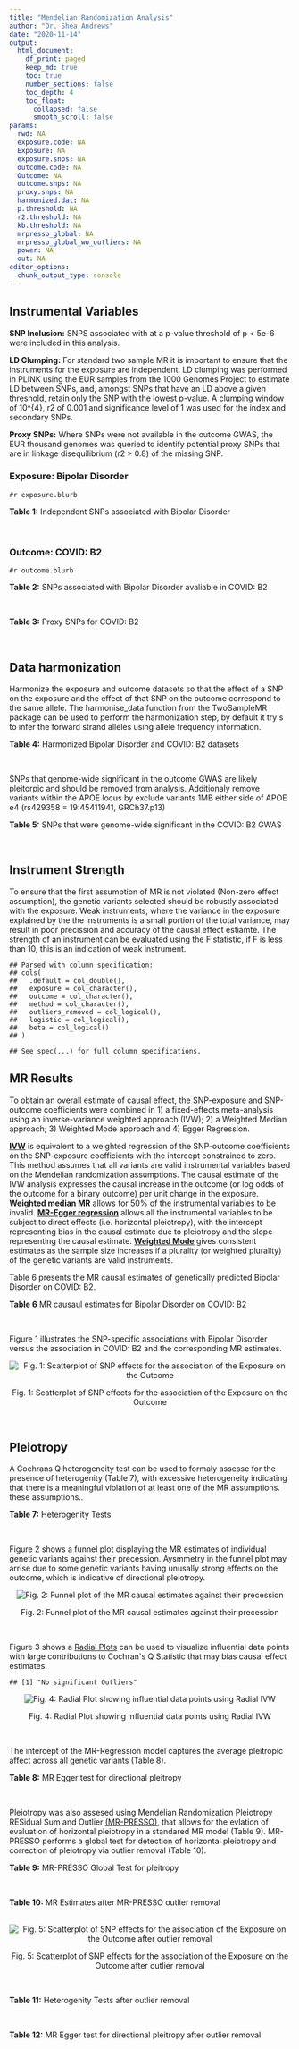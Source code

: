 ```yaml
---
title: "Mendelian Randomization Analysis"
author: "Dr. Shea Andrews"
date: "2020-11-14"
output:
  html_document:
    df_print: paged
    keep_md: true
    toc: true
    number_sections: false
    toc_depth: 4
    toc_float:
      collapsed: false
      smooth_scroll: false
params:
  rwd: NA
  exposure.code: NA
  Exposure: NA
  exposure.snps: NA
  outcome.code: NA
  Outcome: NA
  outcome.snps: NA
  proxy.snps: NA
  harmonized.dat: NA
  p.threshold: NA
  r2.threshold: NA
  kb.threshold: NA
  mrpresso_global: NA
  mrpresso_global_wo_outliers: NA
  power: NA
  out: NA
editor_options:
  chunk_output_type: console
---
```







## Instrumental Variables
**SNP Inclusion:** SNPS associated with at a p-value threshold of p < 5e-6 were included in this analysis.
<br>

**LD Clumping:** For standard two sample MR it is important to ensure that the instruments for the exposure are independent. LD clumping was performed in PLINK using the EUR samples from the 1000 Genomes Project to estimate LD between SNPs, and, amongst SNPs that have an LD above a given threshold, retain only the SNP with the lowest p-value. A clumping window of 10^{4}, r2 of 0.001 and significance level of 1 was used for the index and secondary SNPs.
<br>

**Proxy SNPs:** Where SNPs were not available in the outcome GWAS, the EUR thousand genomes was queried to identify potential proxy SNPs that are in linkage disequilibrium (r2 > 0.8) of the missing SNP.
<br>

### Exposure: Bipolar Disorder
`#r exposure.blurb`
<br>

**Table 1:** Independent SNPs associated with Bipolar Disorder
<div data-pagedtable="false">
  <script data-pagedtable-source type="application/json">
{"columns":[{"label":["SNP"],"name":[1],"type":["chr"],"align":["left"]},{"label":["CHROM"],"name":[2],"type":["dbl"],"align":["right"]},{"label":["POS"],"name":[3],"type":["dbl"],"align":["right"]},{"label":["REF"],"name":[4],"type":["chr"],"align":["left"]},{"label":["ALT"],"name":[5],"type":["chr"],"align":["left"]},{"label":["AF"],"name":[6],"type":["dbl"],"align":["right"]},{"label":["BETA"],"name":[7],"type":["dbl"],"align":["right"]},{"label":["SE"],"name":[8],"type":["dbl"],"align":["right"]},{"label":["Z"],"name":[9],"type":["dbl"],"align":["right"]},{"label":["P"],"name":[10],"type":["dbl"],"align":["right"]},{"label":["N"],"name":[11],"type":["dbl"],"align":["right"]},{"label":["TRAIT"],"name":[12],"type":["chr"],"align":["left"]}],"data":[{"1":"rs147538909","2":"1","3":"115746","4":"C","5":"T","6":"0.0663616","7":"0.31050220","8":"0.0623","9":"4.983984","10":"6.235e-07","11":"51710","12":"Bipolar_Disorder"},{"1":"rs10950456","2":"7","3":"1979750","4":"G","5":"A","6":"0.6601750","7":"0.06510399","8":"0.0138","9":"4.717680","10":"2.376e-06","11":"51710","12":"Bipolar_Disorder"},{"1":"rs10744560","2":"12","3":"2387099","4":"C","5":"T","6":"0.3825880","7":"0.08320079","8":"0.0140","9":"5.942914","10":"2.918e-09","11":"51710","12":"Bipolar_Disorder"},{"1":"rs72673100","2":"14","3":"21673369","4":"C","5":"A","6":"0.4723940","7":"-0.07130268","8":"0.0149","9":"-4.785415","10":"1.760e-06","11":"51710","12":"Bipolar_Disorder"},{"1":"rs35955717","2":"14","3":"33395060","4":"T","5":"C","6":"0.1598980","7":"-0.09450080","8":"0.0198","9":"-4.772770","10":"1.892e-06","11":"51710","12":"Bipolar_Disorder"},{"1":"rs12898460","2":"15","3":"38986813","4":"C","5":"T","6":"0.2792510","7":"-0.07899992","8":"0.0146","9":"-5.410953","10":"6.354e-08","11":"51710","12":"Bipolar_Disorder"},{"1":"rs73406518","2":"15","3":"42847033","4":"C","5":"T","6":"0.0697457","7":"0.11850278","8":"0.0235","9":"5.042671","10":"4.593e-07","11":"51710","12":"Bipolar_Disorder"},{"1":"rs66506713","2":"17","3":"1819511","4":"C","5":"T","6":"0.4139250","7":"0.07179960","8":"0.0157","9":"4.573223","10":"4.989e-06","11":"51710","12":"Bipolar_Disorder"},{"1":"rs6051659","2":"20","3":"91508","4":"G","5":"A","6":"0.7921210","7":"-0.08379474","8":"0.0183","9":"-4.578947","10":"4.787e-06","11":"51710","12":"Bipolar_Disorder"},{"1":"rs6079463","2":"20","3":"14475757","4":"A","5":"G","6":"0.2045780","7":"0.09060330","8":"0.0167","9":"5.425350","10":"5.378e-08","11":"51710","12":"Bipolar_Disorder"},{"1":"rs6060023","2":"20","3":"33322119","4":"T","5":"C","6":"0.8821700","7":"0.08879840","8":"0.0181","9":"4.905990","10":"9.566e-07","11":"51710","12":"Bipolar_Disorder"},{"1":"rs1007893","2":"21","3":"47877594","4":"T","5":"C","6":"0.4994560","7":"0.06200310","8":"0.0134","9":"4.627090","10":"3.463e-06","11":"51710","12":"Bipolar_Disorder"},{"1":"rs5754941","2":"22","3":"22101995","4":"C","5":"G","6":"0.5456860","7":"-0.07030000","8":"0.0136","9":"-5.169120","10":"2.270e-07","11":"51710","12":"Bipolar_Disorder"},{"1":"rs138321","2":"22","3":"41209304","4":"G","5":"A","6":"0.5058220","7":"0.07930089","8":"0.0135","9":"5.874140","10":"4.692e-09","11":"51710","12":"Bipolar_Disorder"}],"options":{"columns":{"min":{},"max":[10]},"rows":{"min":[10],"max":[10]},"pages":{}}}
  </script>
</div>
<br>

### Outcome: COVID: B2
`#r outcome.blurb`
<br>

**Table 2:** SNPs associated with Bipolar Disorder avaliable in COVID: B2
<div data-pagedtable="false">
  <script data-pagedtable-source type="application/json">
{"columns":[{"label":["SNP"],"name":[1],"type":["chr"],"align":["left"]},{"label":["CHROM"],"name":[2],"type":["dbl"],"align":["right"]},{"label":["POS"],"name":[3],"type":["dbl"],"align":["right"]},{"label":["REF"],"name":[4],"type":["chr"],"align":["left"]},{"label":["ALT"],"name":[5],"type":["chr"],"align":["left"]},{"label":["AF"],"name":[6],"type":["dbl"],"align":["right"]},{"label":["BETA"],"name":[7],"type":["dbl"],"align":["right"]},{"label":["SE"],"name":[8],"type":["dbl"],"align":["right"]},{"label":["Z"],"name":[9],"type":["dbl"],"align":["right"]},{"label":["P"],"name":[10],"type":["dbl"],"align":["right"]},{"label":["N"],"name":[11],"type":["dbl"],"align":["right"]},{"label":["TRAIT"],"name":[12],"type":["chr"],"align":["left"]}],"data":[{"1":"rs10950456","2":"7","3":"1979750","4":"G","5":"A","6":"0.58380","7":"0.0214570","8":"0.029774","9":"0.7206623","10":"0.471100","11":"895822","12":"COVID:_hospitalized_vs._population__eur"},{"1":"rs10744560","2":"12","3":"2387099","4":"C","5":"T","6":"0.32970","7":"0.0265630","8":"0.029593","9":"0.8976109","10":"0.369400","11":"898438","12":"COVID:_hospitalized_vs._population__eur"},{"1":"rs72673100","2":"14","3":"21673369","4":"C","5":"A","6":"0.48530","7":"-0.0212730","8":"0.032363","9":"-0.6573247","10":"0.511000","11":"895209","12":"COVID:_hospitalized_vs._population__eur"},{"1":"rs35955717","2":"14","3":"33395060","4":"T","5":"C","6":"0.14860","7":"0.0120860","8":"0.040264","9":"0.3001689","10":"0.764000","11":"898438","12":"COVID:_hospitalized_vs._population__eur"},{"1":"rs12898460","2":"15","3":"38986813","4":"C","5":"T","6":"0.30490","7":"0.0188300","8":"0.024819","9":"0.7586929","10":"0.448000","11":"908494","12":"COVID:_hospitalized_vs._population__eur"},{"1":"rs73406518","2":"15","3":"42847033","4":"C","5":"T","6":"0.09544","7":"-0.0854900","8":"0.041001","9":"-2.0850711","10":"0.037060","11":"908494","12":"COVID:_hospitalized_vs._population__eur"},{"1":"rs66506713","2":"17","3":"1819511","4":"C","5":"T","6":"0.39870","7":"0.0074279","8":"0.030483","9":"0.2436735","10":"0.807500","11":"895822","12":"COVID:_hospitalized_vs._population__eur"},{"1":"rs6051659","2":"20","3":"91508","4":"G","5":"A","6":"0.80540","7":"-0.1049500","8":"0.037594","9":"-2.7916689","10":"0.005243","11":"898438","12":"COVID:_hospitalized_vs._population__eur"},{"1":"rs6079463","2":"20","3":"14475757","4":"A","5":"G","6":"0.20650","7":"0.0611590","8":"0.028339","9":"2.1581213","10":"0.030920","11":"908494","12":"COVID:_hospitalized_vs._population__eur"},{"1":"rs6060023","2":"20","3":"33322119","4":"T","5":"C","6":"0.84260","7":"-0.0426450","8":"0.031551","9":"-1.3516212","10":"0.176500","11":"908494","12":"COVID:_hospitalized_vs._population__eur"},{"1":"rs1007893","2":"21","3":"47877594","4":"T","5":"C","6":"0.49780","7":"0.0143470","8":"0.023008","9":"0.6235657","10":"0.532900","11":"908494","12":"COVID:_hospitalized_vs._population__eur"},{"1":"rs5754941","2":"22","3":"22101995","4":"C","5":"G","6":"0.53470","7":"0.0504680","8":"0.030648","9":"1.6466980","10":"0.099620","11":"895822","12":"COVID:_hospitalized_vs._population__eur"},{"1":"rs138321","2":"22","3":"41209304","4":"G","5":"A","6":"0.50440","7":"-0.0221660","8":"0.029940","9":"-0.7403474","10":"0.459100","11":"895209","12":"COVID:_hospitalized_vs._population__eur"},{"1":"rs147538909","2":"NA","3":"NA","4":"NA","5":"NA","6":"NA","7":"NA","8":"NA","9":"NA","10":"NA","11":"NA","12":"NA"}],"options":{"columns":{"min":{},"max":[10]},"rows":{"min":[10],"max":[10]},"pages":{}}}
  </script>
</div>
<br>

**Table 3:** Proxy SNPs for COVID: B2
<div data-pagedtable="false">
  <script data-pagedtable-source type="application/json">
{"columns":[{"label":["proxy.outcome"],"name":[1],"type":["lgl"],"align":["right"]},{"label":["target_snp"],"name":[2],"type":["chr"],"align":["left"]},{"label":["proxy_snp"],"name":[3],"type":["lgl"],"align":["right"]},{"label":["ld.r2"],"name":[4],"type":["lgl"],"align":["right"]},{"label":["Dprime"],"name":[5],"type":["lgl"],"align":["right"]},{"label":["ref.proxy"],"name":[6],"type":["lgl"],"align":["right"]},{"label":["alt.proxy"],"name":[7],"type":["lgl"],"align":["right"]},{"label":["CHROM"],"name":[8],"type":["lgl"],"align":["right"]},{"label":["POS"],"name":[9],"type":["lgl"],"align":["right"]},{"label":["ALT.proxy"],"name":[10],"type":["lgl"],"align":["right"]},{"label":["REF.proxy"],"name":[11],"type":["lgl"],"align":["right"]},{"label":["AF"],"name":[12],"type":["lgl"],"align":["right"]},{"label":["BETA"],"name":[13],"type":["lgl"],"align":["right"]},{"label":["SE"],"name":[14],"type":["lgl"],"align":["right"]},{"label":["P"],"name":[15],"type":["lgl"],"align":["right"]},{"label":["N"],"name":[16],"type":["lgl"],"align":["right"]},{"label":["ref"],"name":[17],"type":["lgl"],"align":["right"]},{"label":["alt"],"name":[18],"type":["lgl"],"align":["right"]},{"label":["ALT"],"name":[19],"type":["lgl"],"align":["right"]},{"label":["REF"],"name":[20],"type":["lgl"],"align":["right"]},{"label":["PHASE"],"name":[21],"type":["lgl"],"align":["right"]}],"data":[{"1":"NA","2":"rs147538909","3":"NA","4":"NA","5":"NA","6":"NA","7":"NA","8":"NA","9":"NA","10":"NA","11":"NA","12":"NA","13":"NA","14":"NA","15":"NA","16":"NA","17":"NA","18":"NA","19":"NA","20":"NA","21":"NA"}],"options":{"columns":{"min":{},"max":[10]},"rows":{"min":[10],"max":[10]},"pages":{}}}
  </script>
</div>
<br>

## Data harmonization
Harmonize the exposure and outcome datasets so that the effect of a SNP on the exposure and the effect of that SNP on the outcome correspond to the same allele. The harmonise_data function from the TwoSampleMR package can be used to perform the harmonization step, by default it try's to infer the forward strand alleles using allele frequency information.
<br>

**Table 4:** Harmonized Bipolar Disorder and COVID: B2 datasets
<div data-pagedtable="false">
  <script data-pagedtable-source type="application/json">
{"columns":[{"label":["SNP"],"name":[1],"type":["chr"],"align":["left"]},{"label":["effect_allele.exposure"],"name":[2],"type":["chr"],"align":["left"]},{"label":["other_allele.exposure"],"name":[3],"type":["chr"],"align":["left"]},{"label":["effect_allele.outcome"],"name":[4],"type":["chr"],"align":["left"]},{"label":["other_allele.outcome"],"name":[5],"type":["chr"],"align":["left"]},{"label":["beta.exposure"],"name":[6],"type":["dbl"],"align":["right"]},{"label":["beta.outcome"],"name":[7],"type":["dbl"],"align":["right"]},{"label":["eaf.exposure"],"name":[8],"type":["dbl"],"align":["right"]},{"label":["eaf.outcome"],"name":[9],"type":["dbl"],"align":["right"]},{"label":["remove"],"name":[10],"type":["lgl"],"align":["right"]},{"label":["palindromic"],"name":[11],"type":["lgl"],"align":["right"]},{"label":["ambiguous"],"name":[12],"type":["lgl"],"align":["right"]},{"label":["id.outcome"],"name":[13],"type":["chr"],"align":["left"]},{"label":["chr.outcome"],"name":[14],"type":["dbl"],"align":["right"]},{"label":["pos.outcome"],"name":[15],"type":["dbl"],"align":["right"]},{"label":["se.outcome"],"name":[16],"type":["dbl"],"align":["right"]},{"label":["z.outcome"],"name":[17],"type":["dbl"],"align":["right"]},{"label":["pval.outcome"],"name":[18],"type":["dbl"],"align":["right"]},{"label":["samplesize.outcome"],"name":[19],"type":["dbl"],"align":["right"]},{"label":["outcome"],"name":[20],"type":["chr"],"align":["left"]},{"label":["mr_keep.outcome"],"name":[21],"type":["lgl"],"align":["right"]},{"label":["pval_origin.outcome"],"name":[22],"type":["chr"],"align":["left"]},{"label":["chr.exposure"],"name":[23],"type":["dbl"],"align":["right"]},{"label":["pos.exposure"],"name":[24],"type":["dbl"],"align":["right"]},{"label":["se.exposure"],"name":[25],"type":["dbl"],"align":["right"]},{"label":["z.exposure"],"name":[26],"type":["dbl"],"align":["right"]},{"label":["pval.exposure"],"name":[27],"type":["dbl"],"align":["right"]},{"label":["samplesize.exposure"],"name":[28],"type":["dbl"],"align":["right"]},{"label":["exposure"],"name":[29],"type":["chr"],"align":["left"]},{"label":["mr_keep.exposure"],"name":[30],"type":["lgl"],"align":["right"]},{"label":["pval_origin.exposure"],"name":[31],"type":["chr"],"align":["left"]},{"label":["id.exposure"],"name":[32],"type":["chr"],"align":["left"]},{"label":["action"],"name":[33],"type":["dbl"],"align":["right"]},{"label":["mr_keep"],"name":[34],"type":["lgl"],"align":["right"]},{"label":["pt"],"name":[35],"type":["dbl"],"align":["right"]},{"label":["pleitropy_keep"],"name":[36],"type":["lgl"],"align":["right"]},{"label":["mrpresso_RSSobs"],"name":[37],"type":["dbl"],"align":["right"]},{"label":["mrpresso_pval"],"name":[38],"type":["dbl"],"align":["right"]},{"label":["mrpresso_keep"],"name":[39],"type":["lgl"],"align":["right"]}],"data":[{"1":"rs1007893","2":"C","3":"T","4":"C","5":"T","6":"0.06200310","7":"0.0143470","8":"0.4994560","9":"0.49780","10":"FALSE","11":"FALSE","12":"FALSE","13":"eCmMO9","14":"21","15":"47877594","16":"0.023008","17":"0.6235657","18":"0.532900","19":"908494","20":"covidhgi2020anaB2v4eur","21":"TRUE","22":"reported","23":"21","24":"47877594","25":"0.0134","26":"4.627090","27":"3.463e-06","28":"51710","29":"Stahl2019bip","30":"TRUE","31":"reported","32":"fnAcTy","33":"2","34":"TRUE","35":"5e-06","36":"TRUE","37":"1.180975e-04","38":"1.0000","39":"TRUE"},{"1":"rs10744560","2":"T","3":"C","4":"T","5":"C","6":"0.08320079","7":"0.0265630","8":"0.3825880","9":"0.32970","10":"FALSE","11":"FALSE","12":"FALSE","13":"eCmMO9","14":"12","15":"2387099","16":"0.029593","17":"0.8976109","18":"0.369400","19":"898438","20":"covidhgi2020anaB2v4eur","21":"TRUE","22":"reported","23":"12","24":"2387099","25":"0.0140","26":"5.942914","27":"2.918e-09","28":"51710","29":"Stahl2019bip","30":"TRUE","31":"reported","32":"fnAcTy","33":"2","34":"TRUE","35":"5e-06","36":"TRUE","37":"5.185062e-04","38":"1.0000","39":"TRUE"},{"1":"rs10950456","2":"A","3":"G","4":"A","5":"G","6":"0.06510399","7":"0.0214570","8":"0.6601750","9":"0.58380","10":"FALSE","11":"FALSE","12":"FALSE","13":"eCmMO9","14":"7","15":"1979750","16":"0.029774","17":"0.7206623","18":"0.471100","19":"895822","20":"covidhgi2020anaB2v4eur","21":"TRUE","22":"reported","23":"7","24":"1979750","25":"0.0138","26":"4.717680","27":"2.376e-06","28":"51710","29":"Stahl2019bip","30":"TRUE","31":"reported","32":"fnAcTy","33":"2","34":"TRUE","35":"5e-06","36":"TRUE","37":"3.179633e-04","38":"1.0000","39":"TRUE"},{"1":"rs12898460","2":"T","3":"C","4":"T","5":"C","6":"-0.07899992","7":"0.0188300","8":"0.2792510","9":"0.30490","10":"FALSE","11":"FALSE","12":"FALSE","13":"eCmMO9","14":"15","15":"38986813","16":"0.024819","17":"0.7586929","18":"0.448000","19":"908494","20":"covidhgi2020anaB2v4eur","21":"TRUE","22":"reported","23":"15","24":"38986813","25":"0.0146","26":"-5.410953","27":"6.354e-08","28":"51710","29":"Stahl2019bip","30":"TRUE","31":"reported","32":"fnAcTy","33":"2","34":"TRUE","35":"5e-06","36":"TRUE","37":"7.721145e-04","38":"1.0000","39":"TRUE"},{"1":"rs138321","2":"A","3":"G","4":"A","5":"G","6":"0.07930089","7":"-0.0221660","8":"0.5058220","9":"0.50440","10":"FALSE","11":"FALSE","12":"FALSE","13":"eCmMO9","14":"22","15":"41209304","16":"0.029940","17":"-0.7403474","18":"0.459100","19":"895209","20":"covidhgi2020anaB2v4eur","21":"TRUE","22":"reported","23":"22","24":"41209304","25":"0.0135","26":"5.874140","27":"4.692e-09","28":"51710","29":"Stahl2019bip","30":"TRUE","31":"reported","32":"fnAcTy","33":"2","34":"TRUE","35":"5e-06","36":"TRUE","37":"9.199378e-04","38":"1.0000","39":"TRUE"},{"1":"rs35955717","2":"C","3":"T","4":"C","5":"T","6":"-0.09450080","7":"0.0120860","8":"0.1598980","9":"0.14860","10":"FALSE","11":"FALSE","12":"FALSE","13":"eCmMO9","14":"14","15":"33395060","16":"0.040264","17":"0.3001689","18":"0.764000","19":"898438","20":"covidhgi2020anaB2v4eur","21":"TRUE","22":"reported","23":"14","24":"33395060","25":"0.0198","26":"-4.772770","27":"1.892e-06","28":"51710","29":"Stahl2019bip","30":"TRUE","31":"reported","32":"fnAcTy","33":"2","34":"TRUE","35":"5e-06","36":"TRUE","37":"4.050576e-04","38":"1.0000","39":"TRUE"},{"1":"rs5754941","2":"G","3":"C","4":"G","5":"C","6":"-0.07030000","7":"0.0504680","8":"0.5456860","9":"0.53470","10":"FALSE","11":"TRUE","12":"TRUE","13":"eCmMO9","14":"22","15":"22101995","16":"0.030648","17":"1.6466980","18":"0.099620","19":"895822","20":"covidhgi2020anaB2v4eur","21":"TRUE","22":"reported","23":"22","24":"22101995","25":"0.0136","26":"-5.169120","27":"2.270e-07","28":"51710","29":"Stahl2019bip","30":"TRUE","31":"reported","32":"fnAcTy","33":"2","34":"FALSE","35":"5e-06","36":"TRUE","37":"NA","38":"NA","39":"NA"},{"1":"rs6051659","2":"A","3":"G","4":"A","5":"G","6":"-0.08379474","7":"-0.1049500","8":"0.7921210","9":"0.80540","10":"FALSE","11":"FALSE","12":"FALSE","13":"eCmMO9","14":"20","15":"91508","16":"0.037594","17":"-2.7916689","18":"0.005243","19":"898438","20":"covidhgi2020anaB2v4eur","21":"TRUE","22":"reported","23":"20","24":"91508","25":"0.0183","26":"-4.578947","27":"4.787e-06","28":"51710","29":"Stahl2019bip","30":"TRUE","31":"reported","32":"fnAcTy","33":"2","34":"TRUE","35":"5e-06","36":"TRUE","37":"1.106079e-02","38":"0.0660","39":"TRUE"},{"1":"rs6060023","2":"C","3":"T","4":"C","5":"T","6":"0.08879840","7":"-0.0426450","8":"0.8821700","9":"0.84260","10":"FALSE","11":"FALSE","12":"FALSE","13":"eCmMO9","14":"20","15":"33322119","16":"0.031551","17":"-1.3516212","18":"0.176500","19":"908494","20":"covidhgi2020anaB2v4eur","21":"TRUE","22":"reported","23":"20","24":"33322119","25":"0.0181","26":"4.905990","27":"9.566e-07","28":"51710","29":"Stahl2019bip","30":"TRUE","31":"reported","32":"fnAcTy","33":"2","34":"TRUE","35":"5e-06","36":"TRUE","37":"2.919622e-03","38":"1.0000","39":"TRUE"},{"1":"rs6079463","2":"G","3":"A","4":"G","5":"A","6":"0.09060330","7":"0.0611590","8":"0.2045780","9":"0.20650","10":"FALSE","11":"FALSE","12":"FALSE","13":"eCmMO9","14":"20","15":"14475757","16":"0.028339","17":"2.1581213","18":"0.030920","19":"908494","20":"covidhgi2020anaB2v4eur","21":"TRUE","22":"reported","23":"20","24":"14475757","25":"0.0167","26":"5.425350","27":"5.378e-08","28":"51710","29":"Stahl2019bip","30":"TRUE","31":"reported","32":"fnAcTy","33":"2","34":"TRUE","35":"5e-06","36":"TRUE","37":"3.873884e-03","38":"0.4068","39":"TRUE"},{"1":"rs66506713","2":"T","3":"C","4":"T","5":"C","6":"0.07179960","7":"0.0074279","8":"0.4139250","9":"0.39870","10":"FALSE","11":"FALSE","12":"FALSE","13":"eCmMO9","14":"17","15":"1819511","16":"0.030483","17":"0.2436735","18":"0.807500","19":"895822","20":"covidhgi2020anaB2v4eur","21":"TRUE","22":"reported","23":"17","24":"1819511","25":"0.0157","26":"4.573223","27":"4.989e-06","28":"51710","29":"Stahl2019bip","30":"TRUE","31":"reported","32":"fnAcTy","33":"2","34":"TRUE","35":"5e-06","36":"TRUE","37":"6.146852e-06","38":"1.0000","39":"TRUE"},{"1":"rs72673100","2":"A","3":"C","4":"A","5":"C","6":"-0.07130268","7":"-0.0212730","8":"0.4723940","9":"0.48530","10":"FALSE","11":"FALSE","12":"FALSE","13":"eCmMO9","14":"14","15":"21673369","16":"0.032363","17":"-0.6573247","18":"0.511000","19":"895209","20":"covidhgi2020anaB2v4eur","21":"TRUE","22":"reported","23":"14","24":"21673369","25":"0.0149","26":"-4.785415","27":"1.760e-06","28":"51710","29":"Stahl2019bip","30":"TRUE","31":"reported","32":"fnAcTy","33":"2","34":"TRUE","35":"5e-06","36":"TRUE","37":"2.953052e-04","38":"1.0000","39":"TRUE"},{"1":"rs73406518","2":"T","3":"C","4":"T","5":"C","6":"0.11850278","7":"-0.0854900","8":"0.0697457","9":"0.09544","10":"FALSE","11":"FALSE","12":"FALSE","13":"eCmMO9","14":"15","15":"42847033","16":"0.041001","17":"-2.0850711","18":"0.037060","19":"908494","20":"covidhgi2020anaB2v4eur","21":"TRUE","22":"reported","23":"15","24":"42847033","25":"0.0235","26":"5.042671","27":"4.593e-07","28":"51710","29":"Stahl2019bip","30":"TRUE","31":"reported","32":"fnAcTy","33":"2","34":"TRUE","35":"5e-06","36":"TRUE","37":"1.086479e-02","38":"0.1752","39":"TRUE"}],"options":{"columns":{"min":{},"max":[10]},"rows":{"min":[10],"max":[10]},"pages":{}}}
  </script>
</div>
<br>

SNPs that genome-wide significant in the outcome GWAS are likely pleitorpic and should be removed from analysis. Additionaly remove variants within the APOE locus by exclude variants 1MB either side of APOE e4 (rs429358 = 19:45411941, GRCh37.p13)
<br>


**Table 5:** SNPs that were genome-wide significant in the COVID: B2 GWAS
<div data-pagedtable="false">
  <script data-pagedtable-source type="application/json">
{"columns":[{"label":["SNP"],"name":[1],"type":["chr"],"align":["left"]},{"label":["chr.outcome"],"name":[2],"type":["dbl"],"align":["right"]},{"label":["pos.outcome"],"name":[3],"type":["dbl"],"align":["right"]},{"label":["pval.exposure"],"name":[4],"type":["dbl"],"align":["right"]},{"label":["pval.outcome"],"name":[5],"type":["dbl"],"align":["right"]}],"data":[],"options":{"columns":{"min":{},"max":[10]},"rows":{"min":[10],"max":[10]},"pages":{}}}
  </script>
</div>
<br>


## Instrument Strength
To ensure that the first assumption of MR is not violated (Non-zero effect assumption), the genetic variants selected should be robustly associated with the exposure. Weak instruments, where the variance in the exposure explained by the the instruments is a small portion of the total variance, may result in poor precission and accuracy of the causal effect estiamte. The strength of an instrument can be evaluated using the F statistic, if F is less than 10, this is an indication of weak instrument.


```
## Parsed with column specification:
## cols(
##   .default = col_double(),
##   exposure = col_character(),
##   outcome = col_character(),
##   method = col_character(),
##   outliers_removed = col_logical(),
##   logistic = col_logical(),
##   beta = col_logical()
## )
```

```
## See spec(...) for full column specifications.
```

<div data-pagedtable="false">
  <script data-pagedtable-source type="application/json">
{"columns":[{"label":["outliers_removed"],"name":[1],"type":["lgl"],"align":["right"]},{"label":["pve.exposure"],"name":[2],"type":["dbl"],"align":["right"]},{"label":["F"],"name":[3],"type":["dbl"],"align":["right"]},{"label":["Alpha"],"name":[4],"type":["dbl"],"align":["right"]},{"label":["NCP"],"name":[5],"type":["dbl"],"align":["right"]},{"label":["Power"],"name":[6],"type":["dbl"],"align":["right"]}],"data":[{"1":"FALSE","2":"0.005948158","3":"25.7785","4":"0.05","5":"0.400328","6":"0.09697471"}],"options":{"columns":{"min":{},"max":[10]},"rows":{"min":[10],"max":[10]},"pages":{}}}
  </script>
</div>

##  MR Results
To obtain an overall estimate of causal effect, the SNP-exposure and SNP-outcome coefficients were combined in 1) a fixed-effects meta-analysis using an inverse-variance weighted approach (IVW); 2) a Weighted Median approach; 3) Weighted Mode approach and 4) Egger Regression.


[**IVW**](https://doi.org/10.1002/gepi.21758) is equivalent to a weighted regression of the SNP-outcome coefficients on the SNP-exposure coefficients with the intercept constrained to zero. This method assumes that all variants are valid instrumental variables based on the Mendelian randomization assumptions. The causal estimate of the IVW analysis expresses the causal increase in the outcome (or log odds of the outcome for a binary outcome) per unit change in the exposure. [**Weighted median MR**](https://doi.org/10.1002/gepi.21965) allows for 50% of the instrumental variables to be invalid. [**MR-Egger regression**](https://doi.org/10.1093/ije/dyw220) allows all the instrumental variables to be subject to direct effects (i.e. horizontal pleiotropy), with the intercept representing bias in the causal estimate due to pleiotropy and the slope representing the causal estimate. [**Weighted Mode**](https://doi.org/10.1093/ije/dyx102) gives consistent estimates as the sample size increases if a plurality (or weighted plurality) of the genetic variants are valid instruments.
<br>



Table 6 presents the MR causal estimates of genetically predicted Bipolar Disorder on COVID: B2.
<br>

**Table 6** MR causaul estimates for Bipolar Disorder on COVID: B2
<div data-pagedtable="false">
  <script data-pagedtable-source type="application/json">
{"columns":[{"label":["id.exposure"],"name":[1],"type":["chr"],"align":["left"]},{"label":["id.outcome"],"name":[2],"type":["chr"],"align":["left"]},{"label":["outcome"],"name":[3],"type":["fctr"],"align":["left"]},{"label":["exposure"],"name":[4],"type":["fctr"],"align":["left"]},{"label":["method"],"name":[5],"type":["fctr"],"align":["left"]},{"label":["nsnp"],"name":[6],"type":["int"],"align":["right"]},{"label":["b"],"name":[7],"type":["dbl"],"align":["right"]},{"label":["se"],"name":[8],"type":["dbl"],"align":["right"]},{"label":["pval"],"name":[9],"type":["dbl"],"align":["right"]}],"data":[{"1":"fnAcTy","2":"eCmMO9","3":"covidhgi2020anaB2v4eur","4":"Stahl2019bip","5":"Inverse variance weighted (fixed effects)","6":"12","7":"0.07119054","8":"0.1088049","9":"0.5129216"},{"1":"fnAcTy","2":"eCmMO9","3":"covidhgi2020anaB2v4eur","4":"Stahl2019bip","5":"Weighted median","6":"12","7":"0.10176178","8":"0.1715896","9":"0.5531455"},{"1":"fnAcTy","2":"eCmMO9","3":"covidhgi2020anaB2v4eur","4":"Stahl2019bip","5":"Weighted mode","6":"12","7":"0.10343352","8":"0.3131790","9":"0.7474009"},{"1":"fnAcTy","2":"eCmMO9","3":"covidhgi2020anaB2v4eur","4":"Stahl2019bip","5":"MR Egger","6":"12","7":"-0.98529146","8":"0.9192763","9":"0.3089894"}],"options":{"columns":{"min":{},"max":[10]},"rows":{"min":[10],"max":[10]},"pages":{}}}
  </script>
</div>
<br>

Figure 1 illustrates the SNP-specific associations with Bipolar Disorder versus the association in COVID: B2 and the corresponding MR estimates.
<br>

<div class="figure" style="text-align: center">
<img src="/sc/arion/projects/LOAD/shea/Projects/MRcovid/results/MRcovideur/Stahl2019bip/covidhgi2020anaB2v4eur/Stahl2019bip_5e-6_covidhgi2020anaB2v4eur_MR_Analaysis_files/figure-html/scatter_plot-1.png" alt="Fig. 1: Scatterplot of SNP effects for the association of the Exposure on the Outcome"  />
<p class="caption">Fig. 1: Scatterplot of SNP effects for the association of the Exposure on the Outcome</p>
</div>
<br>


## Pleiotropy
A Cochrans Q heterogeneity test can be used to formaly assesse for the presence of heterogenity (Table 7), with excessive heterogeneity indicating that there is a meaningful violation of at least one of the MR assumptions.
these assumptions..
<br>

**Table 7:** Heterogenity Tests
<div data-pagedtable="false">
  <script data-pagedtable-source type="application/json">
{"columns":[{"label":["id.exposure"],"name":[1],"type":["chr"],"align":["left"]},{"label":["id.outcome"],"name":[2],"type":["chr"],"align":["left"]},{"label":["outcome"],"name":[3],"type":["fctr"],"align":["left"]},{"label":["exposure"],"name":[4],"type":["fctr"],"align":["left"]},{"label":["method"],"name":[5],"type":["fctr"],"align":["left"]},{"label":["Q"],"name":[6],"type":["dbl"],"align":["right"]},{"label":["Q_df"],"name":[7],"type":["dbl"],"align":["right"]},{"label":["Q_pval"],"name":[8],"type":["dbl"],"align":["right"]}],"data":[{"1":"fnAcTy","2":"eCmMO9","3":"covidhgi2020anaB2v4eur","4":"Stahl2019bip","5":"MR Egger","6":"19.03358","7":"10","8":"0.03983818"},{"1":"fnAcTy","2":"eCmMO9","3":"covidhgi2020anaB2v4eur","4":"Stahl2019bip","5":"Inverse variance weighted","6":"21.61638","7":"11","8":"0.02751944"}],"options":{"columns":{"min":{},"max":[10]},"rows":{"min":[10],"max":[10]},"pages":{}}}
  </script>
</div>
<br>

Figure 2 shows a funnel plot displaying the MR estimates of individual genetic variants against their precession. Aysmmetry in the funnel plot may arrise due to some genetic variants having unusally strong effects on the outcome, which is indicative of directional pleiotropy.
<br>

<div class="figure" style="text-align: center">
<img src="/sc/arion/projects/LOAD/shea/Projects/MRcovid/results/MRcovideur/Stahl2019bip/covidhgi2020anaB2v4eur/Stahl2019bip_5e-6_covidhgi2020anaB2v4eur_MR_Analaysis_files/figure-html/funnel_plot-1.png" alt="Fig. 2: Funnel plot of the MR causal estimates against their precession"  />
<p class="caption">Fig. 2: Funnel plot of the MR causal estimates against their precession</p>
</div>
<br>

Figure 3 shows a [Radial Plots](https://github.com/WSpiller/RadialMR) can be used to visualize influential data points with large contributions to Cochran's Q Statistic that may bias causal effect estimates.




```
## [1] "No significant Outliers"
```

<div class="figure" style="text-align: center">
<img src="/sc/arion/projects/LOAD/shea/Projects/MRcovid/results/MRcovideur/Stahl2019bip/covidhgi2020anaB2v4eur/Stahl2019bip_5e-6_covidhgi2020anaB2v4eur_MR_Analaysis_files/figure-html/Radial_Plot-1.png" alt="Fig. 4: Radial Plot showing influential data points using Radial IVW"  />
<p class="caption">Fig. 4: Radial Plot showing influential data points using Radial IVW</p>
</div>
<br>

The intercept of the MR-Regression model captures the average pleitropic affect across all genetic variants (Table 8).
<br>

**Table 8:** MR Egger test for directional pleitropy
<div data-pagedtable="false">
  <script data-pagedtable-source type="application/json">
{"columns":[{"label":["id.exposure"],"name":[1],"type":["chr"],"align":["left"]},{"label":["id.outcome"],"name":[2],"type":["chr"],"align":["left"]},{"label":["outcome"],"name":[3],"type":["fctr"],"align":["left"]},{"label":["exposure"],"name":[4],"type":["fctr"],"align":["left"]},{"label":["egger_intercept"],"name":[5],"type":["dbl"],"align":["right"]},{"label":["se"],"name":[6],"type":["dbl"],"align":["right"]},{"label":["pval"],"name":[7],"type":["dbl"],"align":["right"]}],"data":[{"1":"fnAcTy","2":"eCmMO9","3":"covidhgi2020anaB2v4eur","4":"Stahl2019bip","5":"0.08599663","6":"0.07382387","7":"0.2710996"}],"options":{"columns":{"min":{},"max":[10]},"rows":{"min":[10],"max":[10]},"pages":{}}}
  </script>
</div>
<br>

Pleiotropy was also assesed using Mendelian Randomization Pleiotropy RESidual Sum and Outlier [(MR-PRESSO)](https://doi.org/10.1038/s41588-018-0099-7), that allows for the evlation of evaluation of horizontal pleiotropy in a standared MR model (Table 9). MR-PRESSO performs a global test for detection of horizontal pleiotropy and correction of pleiotropy via outlier removal (Table 10).
<br>

**Table 9:** MR-PRESSO Global Test for pleitropy
<div data-pagedtable="false">
  <script data-pagedtable-source type="application/json">
{"columns":[{"label":["id.exposure"],"name":[1],"type":["chr"],"align":["left"]},{"label":["id.outcome"],"name":[2],"type":["chr"],"align":["left"]},{"label":["outcome"],"name":[3],"type":["chr"],"align":["left"]},{"label":["exposure"],"name":[4],"type":["chr"],"align":["left"]},{"label":["pt"],"name":[5],"type":["dbl"],"align":["right"]},{"label":["outliers_removed"],"name":[6],"type":["lgl"],"align":["right"]},{"label":["n_outliers"],"name":[7],"type":["dbl"],"align":["right"]},{"label":["RSSobs"],"name":[8],"type":["dbl"],"align":["right"]},{"label":["pval"],"name":[9],"type":["dbl"],"align":["right"]}],"data":[{"1":"fnAcTy","2":"eCmMO9","3":"covidhgi2020anaB2v4eur","4":"Stahl2019bip","5":"5e-06","6":"FALSE","7":"0","8":"26.03771","9":"0.0309"}],"options":{"columns":{"min":{},"max":[10]},"rows":{"min":[10],"max":[10]},"pages":{}}}
  </script>
</div>
<br>


**Table 10:** MR Estimates after MR-PRESSO outlier removal
<div data-pagedtable="false">
  <script data-pagedtable-source type="application/json">
{"columns":[{"label":["id.exposure"],"name":[1],"type":["chr"],"align":["left"]},{"label":["id.outcome"],"name":[2],"type":["chr"],"align":["left"]},{"label":["outcome"],"name":[3],"type":["fctr"],"align":["left"]},{"label":["exposure"],"name":[4],"type":["fctr"],"align":["left"]},{"label":["method"],"name":[5],"type":["fctr"],"align":["left"]},{"label":["nsnp"],"name":[6],"type":["int"],"align":["right"]},{"label":["b"],"name":[7],"type":["dbl"],"align":["right"]},{"label":["se"],"name":[8],"type":["dbl"],"align":["right"]},{"label":["pval"],"name":[9],"type":["dbl"],"align":["right"]}],"data":[{"1":"fnAcTy","2":"eCmMO9","3":"covidhgi2020anaB2v4eur","4":"Stahl2019bip","5":"Inverse variance weighted (fixed effects)","6":"12","7":"0.07119054","8":"0.1088049","9":"0.5129216"},{"1":"fnAcTy","2":"eCmMO9","3":"covidhgi2020anaB2v4eur","4":"Stahl2019bip","5":"Weighted median","6":"12","7":"0.10176178","8":"0.1647972","9":"0.5369068"},{"1":"fnAcTy","2":"eCmMO9","3":"covidhgi2020anaB2v4eur","4":"Stahl2019bip","5":"Weighted mode","6":"12","7":"0.10343352","8":"0.2932105","9":"0.7309335"},{"1":"fnAcTy","2":"eCmMO9","3":"covidhgi2020anaB2v4eur","4":"Stahl2019bip","5":"MR Egger","6":"12","7":"-0.98529146","8":"0.9192763","9":"0.3089894"}],"options":{"columns":{"min":{},"max":[10]},"rows":{"min":[10],"max":[10]},"pages":{}}}
  </script>
</div>
<br>

<div class="figure" style="text-align: center">
<img src="/sc/arion/projects/LOAD/shea/Projects/MRcovid/results/MRcovideur/Stahl2019bip/covidhgi2020anaB2v4eur/Stahl2019bip_5e-6_covidhgi2020anaB2v4eur_MR_Analaysis_files/figure-html/scatter_plot_outlier-1.png" alt="Fig. 5: Scatterplot of SNP effects for the association of the Exposure on the Outcome after outlier removal"  />
<p class="caption">Fig. 5: Scatterplot of SNP effects for the association of the Exposure on the Outcome after outlier removal</p>
</div>
<br>

**Table 11:** Heterogenity Tests after outlier removal
<div data-pagedtable="false">
  <script data-pagedtable-source type="application/json">
{"columns":[{"label":["id.exposure"],"name":[1],"type":["chr"],"align":["left"]},{"label":["id.outcome"],"name":[2],"type":["chr"],"align":["left"]},{"label":["outcome"],"name":[3],"type":["fctr"],"align":["left"]},{"label":["exposure"],"name":[4],"type":["fctr"],"align":["left"]},{"label":["method"],"name":[5],"type":["fctr"],"align":["left"]},{"label":["Q"],"name":[6],"type":["dbl"],"align":["right"]},{"label":["Q_df"],"name":[7],"type":["dbl"],"align":["right"]},{"label":["Q_pval"],"name":[8],"type":["dbl"],"align":["right"]}],"data":[{"1":"fnAcTy","2":"eCmMO9","3":"covidhgi2020anaB2v4eur","4":"Stahl2019bip","5":"MR Egger","6":"19.03358","7":"10","8":"0.03983818"},{"1":"fnAcTy","2":"eCmMO9","3":"covidhgi2020anaB2v4eur","4":"Stahl2019bip","5":"Inverse variance weighted","6":"21.61638","7":"11","8":"0.02751944"}],"options":{"columns":{"min":{},"max":[10]},"rows":{"min":[10],"max":[10]},"pages":{}}}
  </script>
</div>
<br>

**Table 12:** MR Egger test for directional pleitropy after outlier removal
<div data-pagedtable="false">
  <script data-pagedtable-source type="application/json">
{"columns":[{"label":["id.exposure"],"name":[1],"type":["chr"],"align":["left"]},{"label":["id.outcome"],"name":[2],"type":["chr"],"align":["left"]},{"label":["outcome"],"name":[3],"type":["fctr"],"align":["left"]},{"label":["exposure"],"name":[4],"type":["fctr"],"align":["left"]},{"label":["egger_intercept"],"name":[5],"type":["dbl"],"align":["right"]},{"label":["se"],"name":[6],"type":["dbl"],"align":["right"]},{"label":["pval"],"name":[7],"type":["dbl"],"align":["right"]}],"data":[{"1":"fnAcTy","2":"eCmMO9","3":"covidhgi2020anaB2v4eur","4":"Stahl2019bip","5":"0.08599663","6":"0.07382387","7":"0.2710996"}],"options":{"columns":{"min":{},"max":[10]},"rows":{"min":[10],"max":[10]},"pages":{}}}
  </script>
</div>
<br>
